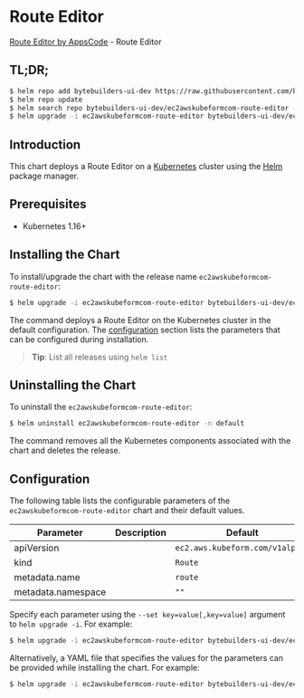 # Route Editor

[Route Editor by AppsCode](https://byte.builders) - Route Editor

## TL;DR;

```bash
$ helm repo add bytebuilders-ui-dev https://raw.githubusercontent.com/bytebuilders/ui-wizards/
$ helm repo update
$ helm search repo bytebuilders-ui-dev/ec2awskubeformcom-route-editor --version=v0.4.17
$ helm upgrade -i ec2awskubeformcom-route-editor bytebuilders-ui-dev/ec2awskubeformcom-route-editor -n default --create-namespace --version=v0.4.17
```

## Introduction

This chart deploys a Route Editor on a [Kubernetes](http://kubernetes.io) cluster using the [Helm](https://helm.sh) package manager.

## Prerequisites

- Kubernetes 1.16+

## Installing the Chart

To install/upgrade the chart with the release name `ec2awskubeformcom-route-editor`:

```bash
$ helm upgrade -i ec2awskubeformcom-route-editor bytebuilders-ui-dev/ec2awskubeformcom-route-editor -n default --create-namespace --version=v0.4.17
```

The command deploys a Route Editor on the Kubernetes cluster in the default configuration. The [configuration](#configuration) section lists the parameters that can be configured during installation.

> **Tip**: List all releases using `helm list`

## Uninstalling the Chart

To uninstall the `ec2awskubeformcom-route-editor`:

```bash
$ helm uninstall ec2awskubeformcom-route-editor -n default
```

The command removes all the Kubernetes components associated with the chart and deletes the release.

## Configuration

The following table lists the configurable parameters of the `ec2awskubeformcom-route-editor` chart and their default values.

|     Parameter      | Description |                  Default                   |
|--------------------|-------------|--------------------------------------------|
| apiVersion         |             | <code>ec2.aws.kubeform.com/v1alpha1</code> |
| kind               |             | <code>Route</code>                         |
| metadata.name      |             | <code>route</code>                         |
| metadata.namespace |             | <code>""</code>                            |


Specify each parameter using the `--set key=value[,key=value]` argument to `helm upgrade -i`. For example:

```bash
$ helm upgrade -i ec2awskubeformcom-route-editor bytebuilders-ui-dev/ec2awskubeformcom-route-editor -n default --create-namespace --version=v0.4.17 --set apiVersion=ec2.aws.kubeform.com/v1alpha1
```

Alternatively, a YAML file that specifies the values for the parameters can be provided while
installing the chart. For example:

```bash
$ helm upgrade -i ec2awskubeformcom-route-editor bytebuilders-ui-dev/ec2awskubeformcom-route-editor -n default --create-namespace --version=v0.4.17 --values values.yaml
```
